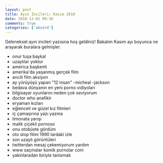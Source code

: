 ```yaml
---
layout: post
title: Ayın İncileri: Kasım 2010
date: 2010-12-01 09:36
comments: true
categories: ['absürd']
---
```

<p>Geleneksel ayın incileri yazısına hoş geldiniz! Bakalım Kasım ayı boyunca ne arayarak buralara gelmişler.</p>
<ul>
<li>onur tuşa baykal</li>
<li>uzaylılar yoktur</li>
<li>america başkenti</li>
<li>amerika'da yaşanmış gerçek film</li>
<li>ancili film aksiyon</li>
<li>ay yürüyüşü yapan "12 insan" -micheal -jackson</li>
<li>bedava dünyanın en yeni porno vidiyoları</li>
<li>bilgisayar oyunlarını neden çok seviyorum</li>
<li>doctor who anafikir</li>
<li>eryaman kızları</li>
<li>eğlenceli ve güzel kız filmleri</li>
<li>iç çamaşırına yazı yazma</li>
<li>limonata yarışı</li>
<li>malik çiçekli pornoso</li>
<li>onu otobüste gördüm</li>
<li>oto stop filmi 1990 lardaki izle</li>
<li>son uzaylı görüntüleri</li>
<li>twitterdan mesaj çekemiyorum yardım</li>
<li>www saçmalar komik pornolar com</li>
<li>yakinlaradan biriyle tanismak</li>
</ul>

